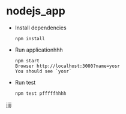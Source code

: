 # nodejs_app 

* Install dependencies
  
      npm install
    
* Run applicationhhh

      npm start
      Browser http://localhost:3000?name=yosr
      You should see `yosr`
    
* Run test
  
      npm test pfffffhhhh
jjjj
